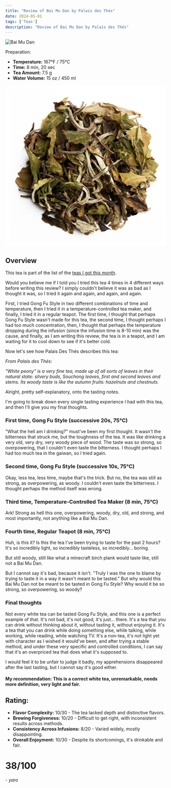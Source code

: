 ```yaml
---
title: "Review of Bai Mu Dan by Palais des Thés"
date: 2024-05-01
tags: ['Teas']
description: "Review of Bai Mu Dan by Palais des Thés"
---
```


![Bai Mu Dan](img_4.png)

Preparation:

- **Temperature:** 167°F / 75°C
- **Time:** 8 min, 20 sec
- **Tea Amount:** 7.5 g
- **Water Volume:** 15 oz / 450 ml 

![Bai Mu Dan in Teapot](img_3.png)

## Overview

This tea is part of the list of the [teas I got this month](https://skoomaden.me/posts/teas-arriving-in-may/).

Would you believe me if I told you I tried this tea 4 times in 4 different ways before writing this review?
I simply couldn't believe it was as bad as I thought it was, so I tried it again and again, and again, and again.

First, I tried Gong Fu Style in two different combinations of time and temperature, then I tried it in a temperature-controlled tea maker, and finally, I tried it in a regular teapot.
The first time, I thought that perhaps Gong Fu Style wasn't made for this tea, the second time, I thought perhaps I had too much concentration, then, I thought that perhaps the temperature dropping during the infusion (since the infusion time is 8-10 min) was the cause, and finally, as I am writing this review, the tea is in a teapot, and I am waiting for it to cool down to see if it's better cold.

Now let's see how Palais Des Thés describes this tea:

*From Palais des Thés:*

*"White peony" is a very fine tea, made up of all sorts of leaves in their natural state: silvery buds, Souchong leaves, first and second leaves and stems.*
*Its woody taste is like the autumn fruits: hazelnuts and chestnuts.*

Alright, pretty self-explanatory, onto the tasting notes.

I'm going to break down every single tasting experience I had with this tea, and then I'll give you my final thoughts.

### First time, Gong Fu Style (successive 20s, 75°C)

"What the hell am I drinking?" must've been my first thought. It wasn't the bitterness that struck me, but the toughness of the tea. It was like drinking a very old, very dry, very woody piece of wood. The taste was so strong, so overpowering, that I couldn't even taste the bitterness. I thought perhaps I had too much tea in the gaiwan, so I tried again.

### Second time, Gong Fu Style (successive 10s, 75°C)

Okay, less tea, less time, maybe that's the trick. But no, the tea was still as strong, as overpowering, as woody. I couldn't even taste the bitterness. I thought perhaps the method itself was wrong.

### Third time, Temperature-Controlled Tea Maker (8 min, 75°C)

Ark! Strong as hell this one, overpowering, woody, dry, old, and strong, and most importantly, not anything like a Bai Mu Dan.

### Fourth time, Regular Teapot (8 min, 75°C)

Huh, is this it?
Is this the tea I've been trying to taste for the past 2 hours?
It's so incredibly light, so incredibly tasteless, so incredibly... boring.

But still woody, still like what a minecraft birch plank would taste like, still not a Bai Mu Dan.

But I cannot say it's bad, because it isn't. "Truly I was the one to blame by trying to taste it in a way it wasn't meant to be tasted."
But why would this Bai Mu Dan not be meant to be tasted in Gong Fu Style? Why would it be so strong, so overpowering, so woody?

### Final thoughts

Not every white tea can be tasted Gong Fu Style, and this one is a perfect example of that. It's not bad, it's not good, it's just... there. It's a tea that you can drink without thinking about it, without tasting it, without enjoying it. It's a tea that you can drink while doing something else, while talking, while working, while reading, while watching TV.
It's a non-tea, it's not light yet with character as I wished it would've been, and after trying a stable method, and under these very specific and controlled conditions, I can say that it's an overpriced tea that does what it's supposed to.

I would feel it to be unfair to judge it badly, my apprehensions disappeared after the last tasting, but I cannot say it's good either.

#### My recommendation: This is a correct white tea, unremarkable, needs more definition, very light and fair.

## Rating:

- **Flavor Complexity:** 10/30 - The tea lacked depth and distinctive flavors.
- **Brewing Forgiveness:** 10/20 - Difficult to get right, with inconsistent results across methods.
- **Consistency Across Infusions:** 8/20 - Varied widely, mostly disappointing.
- **Overall Enjoyment:** 10/30 - Despite its shortcomings, it's drinkable and fair.

# 38/100

*- yaro*
